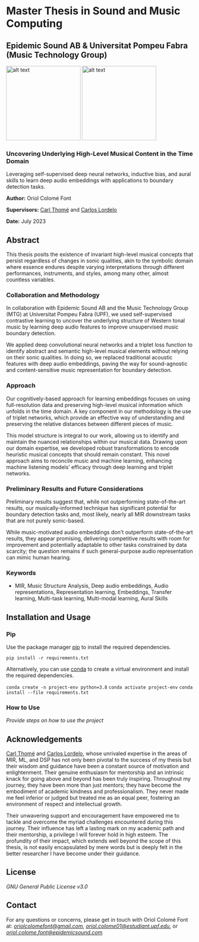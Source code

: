 # Master Thesis in Sound and Music Computing
## Epidemic Sound AB & Universitat Pompeu Fabra (Music Technology Group)

<img src="https://github.com/oriolcolomefont/Master-Thesis/blob/3477a79ff7821c1d296068c376b8afb854b7f092/Epidemic_Sound_Logo_White.png?raw=true" alt="alt text" width="200"/>
<img src="https://github.com/oriolcolomefont/Master-Thesis/blob/54e35045debfb4f802cbc312afb681d6c41c7414/UPF-Logo.png?raw=true" alt="alt text" width="200"/>

### Uncovering Underlying High-Level Musical Content in the Time Domain

Leveraging self-supervised deep neural networks, inductive bias, and aural skills to learn deep audio embeddings with applications to boundary detection tasks.

**Author:** Oriol Colomé Font

**Supervisors:** [Carl Thomé](https://github.com/carlthome) and [Carlos Lordelo](https://github.com/cpvlordelo)

**Date:** July 2023

## Abstract

This thesis posits the existence of invariant high-level musical concepts that persist regardless of changes in sonic qualities, akin to the symbolic domain where essence endures despite varying interpretations through different performances, instruments, and styles, among many other, almost countless variables.

### Collaboration and Methodology

In collaboration with Epidemic Sound AB and the Music Technology Group (MTG) at Universitat Pompeu Fabra (UPF), we used self-supervised contrastive learning to uncover the underlying structure of Western tonal music by learning deep audio features to improve unsupervised music boundary detection. 

We applied deep convolutional neural networks and a triplet loss function to identify abstract and semantic high-level musical elements without relying on their sonic qualities. In doing so, we replaced traditional acoustic features with deep audio embeddings, paving the way for sound-agnostic and content-sensitive music representation for boundary detection.

### Approach

Our cognitively-based approach for learning embeddings focuses on using full-resolution data and preserving high-level musical information which unfolds in the time domain. A key component in our methodology is the use of triplet networks, which provide an effective way of understanding and preserving the relative distances between different pieces of music. 

This model structure is integral to our work, allowing us to identify and maintain the nuanced relationships within our musical data. Drawing upon our domain expertise, we developed robust transformations to encode heuristic musical concepts that should remain constant. This novel approach aims to reconcile music and machine learning, enhancing machine listening models’ efficacy through deep learning and triplet networks.

### Preliminary Results and Future Considerations

Preliminary results suggest that, while not outperforming state-of-the-art results, our musically-informed technique has significant potential for boundary detection tasks and, most likely, nearly all MIR downstream tasks that are not purely sonic-based.

While music-motivated audio embeddings don't outperform state-of-the-art results, they appear promising, delivering competitive results with room for improvement and potentially adaptable to other tasks constrained by data scarcity; the question remains if such general-purpose audio representation can mimic human hearing.

### Keywords

- MIR, Music Structure Analysis, Deep audio embeddings, Audio representations, Representation learning, Embeddings, Transfer learning, Multi-task learning, Multi-modal learning, Aural Skills


## Installation and Usage

### Pip

Use the package manager [pip](https://pip.pypa.io/en/stable/) to install the required dependencies.

`pip install -r requirements.txt`

Alternatively, you can use [conda](https://docs.conda.io/en/latest/) to create a virtual environment and install the required dependencies.

`conda create -n project-env python=3.8`
`conda activate project-env`
`conda install --file requirements.txt`

### How to Use

*Provide steps on how to use the project*

## Acknowledgements

[Carl Thomé](https://github.com/carlthome) and [Carlos Lordelo](https://github.com/cpvlordelo), whose unrivaled expertise in the areas of MIR, ML, and DSP has not only been pivotal to the success of my thesis but their wisdom and guidance have been a constant source of motivation and enlightenment. Their genuine enthusiasm for mentorship and an intrinsic knack for going above and beyond has been truly inspiring. Throughout my journey, they have been more than just mentors; they have become the embodiment of academic kindness and professionalism. They never made me feel inferior or judged but treated me as an equal peer, fostering an environment of respect and intellectual growth.

Their unwavering support and encouragement have empowered me to tackle and overcome the myriad challenges encountered during this journey. Their influence has left a lasting mark on my academic path and their mentorship, a privilege I will forever hold in high esteem. The profundity of their impact, which extends well beyond the scope of this thesis, is not easily encapsulated by mere words but is deeply felt in the better researcher I have become under their guidance.

## License

*GNU General Public License v3.0*

## Contact

For any questions or concerns, please get in touch with Oriol Colomé Font at: *oriolcolomefont@gmail.com*, *oriol.colome01@estudiant.upf.edu*, or *oriol.colome.font@epidemicsound.com*
